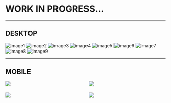 # WORK IN PROGRESS...

<hr>

## DESKTOP

![image1](images/image%20(1).png)
![image2](images/image%20(2).png)
![image3](images/image%20(3).png)
![image4](images/image%20(4).png)
![image5](images/image%20(5).png)
![image6](images/image%20(6).png)
![image7](images/image%20(7).png)
![image8](images/image%20(8).png)
![image9](images/image%20(9).png)

<hr>

## MOBILE

<div style="display:grid; grid-template-columns:1fr 1fr; gap: 20px">
    <img src="./images/image (13).png">
    <img src="./images/image (16).png">
    <img src="./images/image (14).png">
    <img src="./images/image (15).png">

</div>
